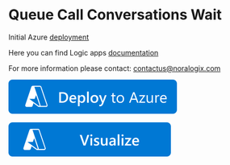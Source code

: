 # Queue Call Conversations Wait

Initial Azure [deployment](https://github.com/Noralogix/genesyscloud-eventgrid/tree/main/start) 

Here you can find Logic apps [documentation](https://docs.microsoft.com/en-us/azure/logic-apps/logic-apps-overview)

For more information please contact: [contactus@noralogix.com](mailto:contactus@noralogix.com)


[![Deploy To Azure](https://raw.githubusercontent.com/Azure/azure-quickstart-templates/master/1-CONTRIBUTION-GUIDE/images/deploytoazure.svg?sanitize=true)](https://portal.azure.com/#create/Microsoft.Template/uri/https%3A%2F%2Fraw.githubusercontent.com%2FNoralogix%2Fgenesyscloud-eventgrid%2Fmain%2Fstart%2Fgc-eventgrid-repo361.json)

[![Visualize](https://raw.githubusercontent.com/Azure/azure-quickstart-templates/master/1-CONTRIBUTION-GUIDE/images/visualizebutton.svg?sanitize=true)](http://armviz.io/#/?load=https%3A%2F%2Fraw.githubusercontent.com%2FNoralogix%2Fgenesyscloud-eventgrid%2Fmain%2Fstart%2Fgc-eventgrid-repo361.json)